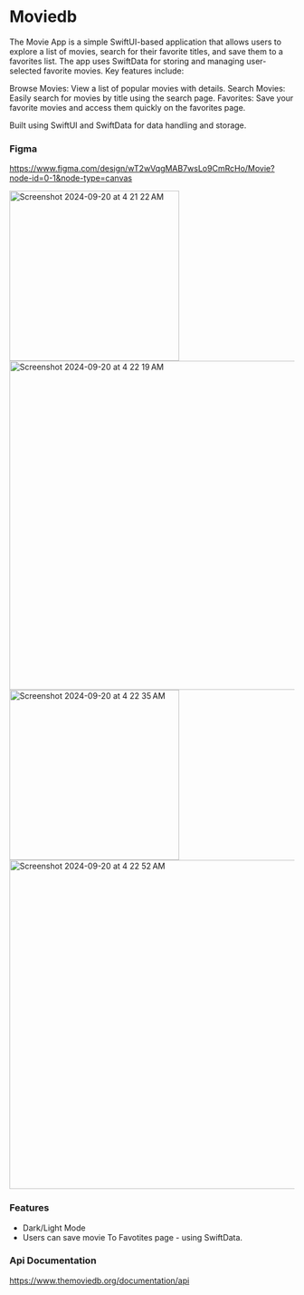 # Moviedb

The Movie App is a simple SwiftUI-based application that allows users to explore a list of movies, search for their favorite titles, and save them to a favorites list. The app uses SwiftData for storing and managing user-selected favorite movies. Key features include:

Browse Movies: View a list of popular movies with details.
Search Movies: Easily search for movies by title using the search page.
Favorites: Save your favorite movies and access them quickly on the favorites page.

Built using SwiftUI and SwiftData for data handling and storage.

### Figma

https://www.figma.com/design/wT2wVqgMAB7wsLo9CmRcHo/Movie?node-id=0-1&node-type=canvas

<img width="300" alt="Screenshot 2024-09-20 at 4 21 22 AM" src="https://github.com/user-attachments/assets/67711463-b31c-44b4-a867-d6e6a96f64ce">
<img width="580" alt="Screenshot 2024-09-20 at 4 22 19 AM" src="https://github.com/user-attachments/assets/a5841ea4-9067-4bc8-9363-5878705e6b4c">
<img width="300" alt="Screenshot 2024-09-20 at 4 22 35 AM" src="https://github.com/user-attachments/assets/ffb7b557-8d13-4d1c-a5cd-5463f5d03114">
<img width="580" alt="Screenshot 2024-09-20 at 4 22 52 AM" src="https://github.com/user-attachments/assets/b03e1518-2139-4722-8c24-6f00398af90e">

### Features

- Dark/Light Mode
- Users can save movie To Favotites page - using SwiftData.

### Api Documentation

https://www.themoviedb.org/documentation/api
